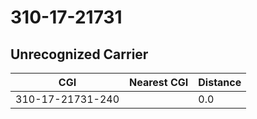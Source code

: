 # 310-17-21731
## Unrecognized Carrier


| CGI | Nearest CGI | Distance |
|-----|-------------|----------|
| 310-17-21731-240 |  | 0.0 |
